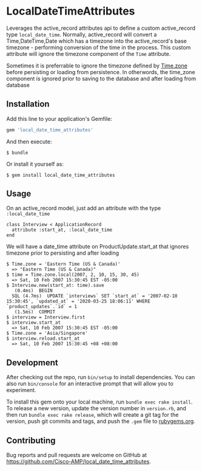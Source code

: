 # LocalDateTimeAttributes

Leverages the active_record attributes api to define a custom active_record type `local_date_time`. Normally, active_record will convert a Time,DateTime,Date which has a timezone into the active_record's base timezone - performing conversion of the time in the process. This custom attribute will ignore the timezone component of the `Time` attribute.

Sometimes it is preferrable to ignore the timezone defined by [Time.zone](https://api.rubyonrails.org/classes/ActiveSupport/TimeZone.html) before persisting or loading from persistence. In otherwords, the time_zone component is ignored prior to saving to the database and after loading from database

## Installation

Add this line to your application's Gemfile:

```ruby
gem 'local_date_time_attributes'
```

And then execute:

    $ bundle

Or install it yourself as:

    $ gem install local_date_time_attributes


## Usage

On an active_record model, just add an attribute with the type `:local_date_time`

    class Interview < ApplicationRecord
      attribute :start_at, :local_date_time
    end

We will have a date_time attribute on ProductUpdate.start_at that ignores timezone prior to persisting and after loading

    $ Time.zone = 'Eastern Time (US & Canada)'
      => "Eastern Time (US & Canada)"
    $ time = Time.zone.local(2007, 2, 10, 15, 30, 45)
      => Sat, 10 Feb 2007 15:30:45 EST -05:00
    $ Interview.new(start_at: time).save
       (0.4ms)  BEGIN
      SQL (4.7ms)  UPDATE `interviews` SET `start_at` = '2007-02-10 15:30:45', `updated_at` = '2020-03-25 18:06:11' WHERE `product_updates`.`id` = 1
       (1.5ms)  COMMIT
    $ interview = Interview.first
    $ interview.start_at
      => Sat, 10 Feb 2007 15:30:45 EST -05:00
    $ Time.zone = 'Asia/Singapore'
    $ interview.reload.start_at
      => Sat, 10 Feb 2007 15:30:45 +08 +08:00
    

## Development

After checking out the repo, run `bin/setup` to install dependencies. You can also run `bin/console` for an interactive prompt that will allow you to experiment.

To install this gem onto your local machine, run `bundle exec rake install`. To release a new version, update the version number in `version.rb`, and then run `bundle exec rake release`, which will create a git tag for the version, push git commits and tags, and push the `.gem` file to [rubygems.org](https://rubygems.org).

## Contributing

Bug reports and pull requests are welcome on GitHub at https://github.com/Cisco-AMP/local_date_time_attributes.
